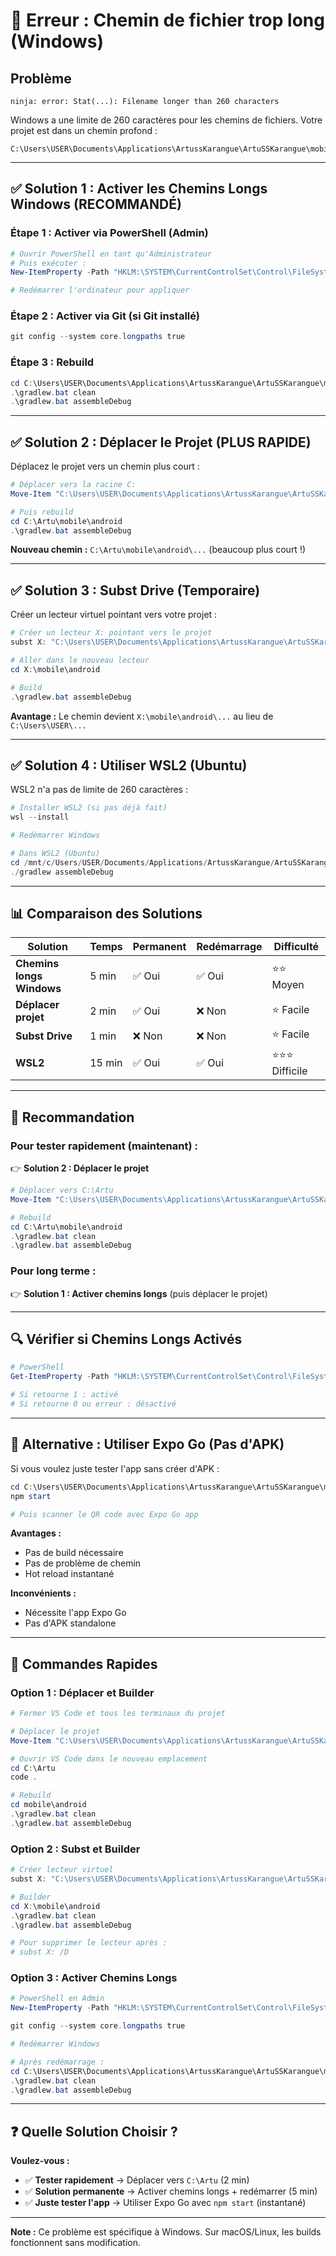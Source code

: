 # 🚨 Erreur : Chemin de fichier trop long (Windows)

## Problème

```
ninja: error: Stat(...): Filename longer than 260 characters
```

Windows a une limite de 260 caractères pour les chemins de fichiers. Votre projet est dans un chemin profond :
```
C:\Users\USER\Documents\Applications\ArtussKarangue\ArtuSSKarangue\mobile\node_modules\...
```

---

## ✅ Solution 1 : Activer les Chemins Longs Windows (RECOMMANDÉ)

### Étape 1 : Activer via PowerShell (Admin)

```powershell
# Ouvrir PowerShell en tant qu'Administrateur
# Puis exécuter :
New-ItemProperty -Path "HKLM:\SYSTEM\CurrentControlSet\Control\FileSystem" -Name "LongPathsEnabled" -Value 1 -PropertyType DWORD -Force

# Redémarrer l'ordinateur pour appliquer
```

### Étape 2 : Activer via Git (si Git installé)

```powershell
git config --system core.longpaths true
```

### Étape 3 : Rebuild

```powershell
cd C:\Users\USER\Documents\Applications\ArtussKarangue\ArtuSSKarangue\mobile\android
.\gradlew.bat clean
.\gradlew.bat assembleDebug
```

---

## ✅ Solution 2 : Déplacer le Projet (PLUS RAPIDE)

Déplacez le projet vers un chemin plus court :

```powershell
# Déplacer vers la racine C:
Move-Item "C:\Users\USER\Documents\Applications\ArtussKarangue\ArtuSSKarangue" "C:\Artu"

# Puis rebuild
cd C:\Artu\mobile\android
.\gradlew.bat assembleDebug
```

**Nouveau chemin :** `C:\Artu\mobile\android\...` (beaucoup plus court !)

---

## ✅ Solution 3 : Subst Drive (Temporaire)

Créer un lecteur virtuel pointant vers votre projet :

```powershell
# Créer un lecteur X: pointant vers le projet
subst X: "C:\Users\USER\Documents\Applications\ArtussKarangue\ArtuSSKarangue"

# Aller dans le nouveau lecteur
cd X:\mobile\android

# Build
.\gradlew.bat assembleDebug
```

**Avantage :** Le chemin devient `X:\mobile\android\...` au lieu de `C:\Users\USER\...`

---

## ✅ Solution 4 : Utiliser WSL2 (Ubuntu)

WSL2 n'a pas de limite de 260 caractères :

```powershell
# Installer WSL2 (si pas déjà fait)
wsl --install

# Redémarrer Windows

# Dans WSL2 (Ubuntu)
cd /mnt/c/Users/USER/Documents/Applications/ArtussKarangue/ArtuSSKarangue/mobile/android
./gradlew assembleDebug
```

---

## 📊 Comparaison des Solutions

| Solution | Temps | Permanent | Redémarrage | Difficulté |
|----------|-------|-----------|-------------|------------|
| **Chemins longs Windows** | 5 min | ✅ Oui | ✅ Oui | ⭐⭐ Moyen |
| **Déplacer projet** | 2 min | ✅ Oui | ❌ Non | ⭐ Facile |
| **Subst Drive** | 1 min | ❌ Non | ❌ Non | ⭐ Facile |
| **WSL2** | 15 min | ✅ Oui | ✅ Oui | ⭐⭐⭐ Difficile |

---

## 🎯 Recommandation

### Pour tester rapidement (maintenant) :
👉 **Solution 2 : Déplacer le projet**

```powershell
# Déplacer vers C:\Artu
Move-Item "C:\Users\USER\Documents\Applications\ArtussKarangue\ArtuSSKarangue" "C:\Artu"

# Rebuild
cd C:\Artu\mobile\android
.\gradlew.bat clean
.\gradlew.bat assembleDebug
```

### Pour long terme :
👉 **Solution 1 : Activer chemins longs** (puis déplacer le projet)

---

## 🔍 Vérifier si Chemins Longs Activés

```powershell
# PowerShell
Get-ItemProperty -Path "HKLM:\SYSTEM\CurrentControlSet\Control\FileSystem" -Name "LongPathsEnabled"

# Si retourne 1 : activé
# Si retourne 0 ou erreur : désactivé
```

---

## 📱 Alternative : Utiliser Expo Go (Pas d'APK)

Si vous voulez juste tester l'app sans créer d'APK :

```powershell
cd C:\Users\USER\Documents\Applications\ArtussKarangue\ArtuSSKarangue\mobile
npm start

# Puis scanner le QR code avec Expo Go app
```

**Avantages :**
- Pas de build nécessaire
- Pas de problème de chemin
- Hot reload instantané

**Inconvénients :**
- Nécessite l'app Expo Go
- Pas d'APK standalone

---

## 🚀 Commandes Rapides

### Option 1 : Déplacer et Builder

```powershell
# Fermer VS Code et tous les terminaux du projet

# Déplacer le projet
Move-Item "C:\Users\USER\Documents\Applications\ArtussKarangue\ArtuSSKarangue" "C:\Artu"

# Ouvrir VS Code dans le nouveau emplacement
cd C:\Artu
code .

# Rebuild
cd mobile\android
.\gradlew.bat clean
.\gradlew.bat assembleDebug
```

### Option 2 : Subst et Builder

```powershell
# Créer lecteur virtuel
subst X: "C:\Users\USER\Documents\Applications\ArtussKarangue\ArtuSSKarangue"

# Builder
cd X:\mobile\android
.\gradlew.bat clean
.\gradlew.bat assembleDebug

# Pour supprimer le lecteur après :
# subst X: /D
```

### Option 3 : Activer Chemins Longs

```powershell
# PowerShell en Admin
New-ItemProperty -Path "HKLM:\SYSTEM\CurrentControlSet\Control\FileSystem" -Name "LongPathsEnabled" -Value 1 -PropertyType DWORD -Force

git config --system core.longpaths true

# Redémarrer Windows

# Après redémarrage :
cd C:\Users\USER\Documents\Applications\ArtussKarangue\ArtuSSKarangue\mobile\android
.\gradlew.bat clean
.\gradlew.bat assembleDebug
```

---

## ❓ Quelle Solution Choisir ?

**Voulez-vous :**
- ✅ **Tester rapidement** → Déplacer vers `C:\Artu` (2 min)
- ✅ **Solution permanente** → Activer chemins longs + redémarrer (5 min)
- ✅ **Juste tester l'app** → Utiliser Expo Go avec `npm start` (instantané)

---

**Note :** Ce problème est spécifique à Windows. Sur macOS/Linux, les builds fonctionnent sans modification.
